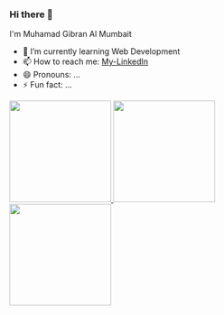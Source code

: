 ### Hi there 👋
I'm Muhamad Gibran Al Mumbait

- 🌱 I’m currently learning Web Development
- 📫 How to reach me: [My-LinkedIn](https://www.linkedin.com/in/muhamad-gibran-al-mumbait-232a85250/)
- 😄 Pronouns: ...
- ⚡ Fun fact: ...

<p align="left">
<a href="https://github.com/muhamadgibran16">
  <img height="180em" src="https://github-readme-stats-eight-theta.vercel.app/api?username=muhamadgibran16&show_icons=true&theme=algolia&include_all_commits=true&count_private=true"/>
  <img height="180em" src="https://github-readme-stats-eight-theta.vercel.app/api/top-langs/?username=muhamadgibran16&layout=compact&langs_count=8&theme=algolia"/>
  <img height="180em" src="[![Muhamad Gibran's GitHub stats](https://github-readme-stats.vercel.app/api?username=muhamadgibran16)](https://github.com/muhamadgibran16/github-readme-stats)"/>

  </a>
</p>
